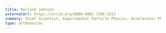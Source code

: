 ```yaml
---
title: Rolland Johnson
externalUrl: https://orcid.org/0000-0001-7205-1913
summary: Chief Scientist, Experimental Particle Physics, Accelerator Physics
type: altmuonsinc
---
```

